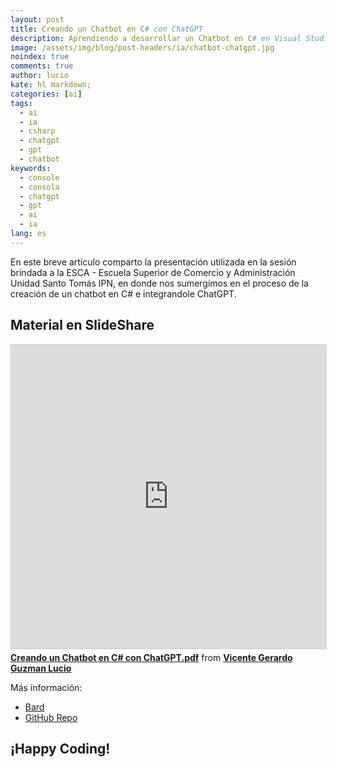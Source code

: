 ```yaml
---
layout: post
title: Creando un Chatbot en C# con ChatGPT
description: Aprendiendo a desarrollar un Chatbot en C# en Visual Studio e integrandole ChatGPT.
image: /assets/img/blog/post-headers/ia/chatbot-chatgpt.jpg
noindex: true
comments: true
author: lucio
kate: hl markdown;
categories: [ai]
tags:
  - ai
  - ia
  - csharp
  - chatgpt
  - gpt
  - chatbot
keywords:
  - console
  - consola
  - chatgpt
  - gpt
  - ai
  - ia
lang: es
---
```


En este breve artículo comparto la presentación utilizada en la sesión brindada a la ESCA - Escuela Superior de Comercio y Administración Unidad Santo Tomás IPN, en donde nos sumergimos en el proceso de la creación de un chatbot en C# e integrandole ChatGPT.

## Material en SlideShare

<iframe src="https://www.slideshare.net/slideshow/embed_code/key/I6MceluaIEfFF7?startSlide=1" width="597" height="486" frameborder="0" marginwidth="0" marginheight="0" scrolling="no" style="border:1px solid #CCC; border-width:1px; margin-bottom:5px;max-width: 100%;" allowfullscreen></iframe><div style="margin-bottom:5px"><strong><a href="https://www.slideshare.net/LucioMSP/creando-un-chatbot-en-c-con-chatgptpdf" title="Creando un Chatbot en C# con ChatGPT.pdf" target="_blank">Creando un Chatbot en C# con ChatGPT.pdf</a></strong> from <strong><a href="https://www.slideshare.net/LucioMSP" target="_blank">Vicente Gerardo Guzman Lucio</a></strong></div>

Más información:

- [Bard](https://bard.google.com/)
- [GitHub Repo](https://github.com/LucioMSP/Chatbot-ChatGPT-CSharp)

## ¡Happy Coding!